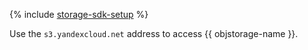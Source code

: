 {% include [storage-sdk-setup](./storage-sdk-setup.md) %}

Use the `s3.yandexcloud.net` address to access {{ objstorage-name }}.